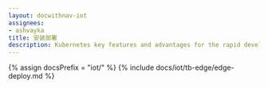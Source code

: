 ```yaml
---
layout: docwithnav-iot
assignees:
- ashvayka
title: 安装部署
description: Kubernetes key features and advantages for the rapid development of IoT projects and applications.
---
```


{% assign docsPrefix = "iot/" %}
{% include docs/iot/tb-edge/edge-deploy.md %}

